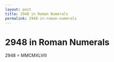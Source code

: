 ```yaml
---
layout: post
title: 2948 in Roman Numerals
permalink: 2948-in-roman-numerals
---
```


# 2948 in Roman Numerals

2948 = MMCMXLVIII
